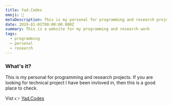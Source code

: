```yaml
---
title: Yad.Codes
emoji: 🧮
metaDescription: This is my personal for programming and research projects. If you are looking for technical project I have been invloved in, then this is a good place to check.
date: 2019-01-01T00:00:00.000Z
summary: This is a website for my programming and research work
tags:
  - programming
  - personal
  - research
---
```


### What's it?

This is my personal for programming and research projects. If you are looking for technical project I have been invloved in, then this is a good place to check.

Vist 👉  <a href="https://yad.codes" target="_blank">Yad.Codes</a>